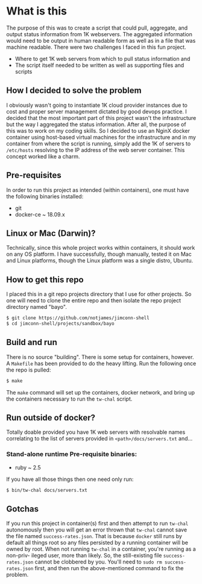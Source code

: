 # What is this
The purpose of this was to create a script that could pull, aggregate, and output
status information from 1K webservers. The aggregated information would need to
be output in human readable form as well as in a file that was machine readable.
There were two challenges I faced in this fun project.

  * Where to get 1K web servers from which to pull status information and
  * The script itself needed to be written as well as supporting files and scripts

## How I decided to solve the problem
I obviously wasn't going to instantiate 1K cloud provider instances due to cost and
proper server management dictated by good devops practice. I decided that
the most important part of this project wasn't the infrastructure but the
way I aggregated the status information. After all, the purpose of this was
to work on my coding skills. So I decided to use an NginX docker container
using host-based virtual machines for the infrastructure and in my container
from where the script is running, simply add the 1K of servers to `/etc/hosts`
resolving to the IP address of the web server container. This concept worked
like a charm.

## Pre-requisites
In order to run this project as intended (within containers), one must have
the following binaries installed:

  * git
  * docker-ce ~ 18.09.x

## Linux or Mac (Darwin)?
Technically, since this whole project works within containers, it should work
on any OS platform. I have successfully, though manually, tested it on Mac and
Linux platforms, though the Linux platform was a single distro, Ubuntu.

## How to get this repo
I placed this in a git repo projects directory that I use for other projects.
So one will need to clone the entire repo and then isolate the repo project
directory named "bayo".

```sh
$ git clone https://github.com/notjames/jimconn-shell
$ cd jimconn-shell/projects/sandbox/bayo
```

## Build and run
There is no source "building". There is some setup for containers, however. A
`Makefile` has been provided to do the heavy lifting. Run the following once
the repo is pulled:

```sh
$ make
```

The `make` command will set up the containers, docker network, and bring up the
containers necessary to run the `tw-chal` script.

## Run outside of docker?
Totally doable provided you have 1K web servers with resolvable names correlating
to the list of servers provided in `<path>/docs/servers.txt` and...

### Stand-alone runtime Pre-requisite binaries:

  * ruby ~ 2.5

If you have all those things then one need only run:

```sh
$ bin/tw-chal docs/servers.txt
```

## Gotchas
If you run this project in container(s) first and then attempt to run `tw-chal`
autonomously then you will get an error thrown that `tw-chal` cannot save the
file named `success-rates.json`. That is because `docker` still runs by default
all things root so any files persisted by a running container will be owned by
root. When not running `tw-chal` in a container, you're running as a non-priv-
ileged user, more than likely. So, the still-existing file `success-rates.json`
cannot be clobbered by you. You'll need to `sudo rm success-rates.json` first,
and then run the above-mentioned command to fix the problem.
